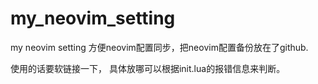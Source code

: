 # my_neovim_setting
my neovim setting 
方便neovim配置同步，把neovim配置备份放在了github.

使用的话要软链接一下， 具体放哪可以根据init.lua的报错信息来判断。
